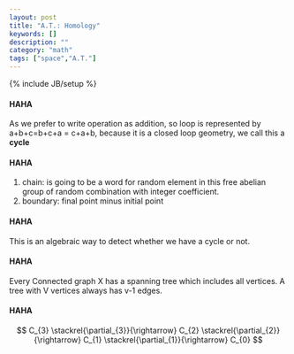 ```yaml
---
layout: post
title: "A.T.: Homology"
keywords: []
description: ""
category: "math"
tags: ["space","A.T."]
---
```

{% include JB/setup %}

#### HAHA
As we prefer to write operation as addition, so loop is represented by
a+b+c=b+c+a = c+a+b, because it is a closed loop geometry, we call this a **cycle**

#### HAHA
1. chain: is going to be a word for random element in this free abelian group of
random combination  with integer coefficient.
2. boundary: final point minus initial point

#### HAHA
This is an algebraic way to detect whether we have a cycle or not.

#### HAHA
Every Connected graph X has a spanning tree which includes all vertices.
A tree with V vertices always has v-1 edges.


#### HAHA
$$
C_{3} \stackrel{\partial_{3}}{\rightarrow} C_{2}
\stackrel{\partial_{2}}{\rightarrow} C_{1}
\stackrel{\partial_{1}}{\rightarrow} C_{0}
$$

